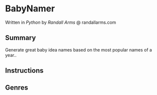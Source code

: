 # BabyNamer
Written in *Python* by *Randall Arms* @ randallarms.com

## Summary
Generate great baby idea names based on the most popular names of a year..

## Instructions

## Genres
